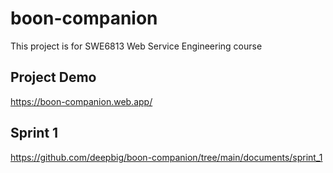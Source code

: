 # boon-companion

This project is for SWE6813 Web Service Engineering course

## Project Demo

https://boon-companion.web.app/

## Sprint 1 
https://github.com/deepbig/boon-companion/tree/main/documents/sprint_1
